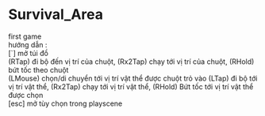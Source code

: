 # Survival_Area
first game  
hướng dẫn :   
[`] mở túi đồ  
(RTap) đi bộ đến vị trí của chuột, (Rx2Tap) chạy tới vị trí của chuột, (RHold) bứt tốc theo chuột  
(LMouse) chọn/di chuyển tới vị trí vật thể được chuột trỏ vào (LTap) đi bộ tới vị trí vật thể, (Rx2Tap) chạy tới vị trí vật thể, (RHold) Bứt tốc tới vị trí vật thể được chọn  
[esc] mở tùy chọn trong playscene  
